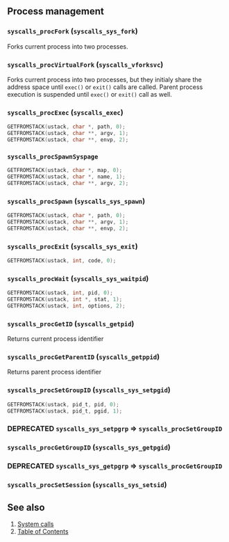 ## Process management

### `syscalls_procFork` (`syscalls_sys_fork`)

Forks current process into two processes.

### `syscalls_procVirtualFork` (`syscalls_vforksvc`)

Forks current process into two processes, but they initialy share the address space until `exec()` or `exit()` calls are
 called. Parent process execution is suspended until `exec()` or `exit()` call as well.

### `syscalls_procExec` (`syscalls_exec`)

````C
GETFROMSTACK(ustack, char *, path, 0);
GETFROMSTACK(ustack, char **, argv, 1);
GETFROMSTACK(ustack, char **, envp, 2);
````

### `syscalls_procSpawnSyspage`

````C
GETFROMSTACK(ustack, char *, map, 0);
GETFROMSTACK(ustack, char *, name, 1);
GETFROMSTACK(ustack, char **, argv, 2);
````

### `syscalls_procSpawn` (`syscalls_sys_spawn`)

````C
GETFROMSTACK(ustack, char *, path, 0);
GETFROMSTACK(ustack, char **, argv, 1);
GETFROMSTACK(ustack, char **, envp, 2);
````

### `syscalls_procExit` (`syscalls_sys_exit`)

````C
GETFROMSTACK(ustack, int, code, 0);
````

### `syscalls_procWait` (`syscalls_sys_waitpid`)

````C
GETFROMSTACK(ustack, int, pid, 0);
GETFROMSTACK(ustack, int *, stat, 1);
GETFROMSTACK(ustack, int, options, 2);
````

### `syscalls_procGetID` (`syscalls_getpid`)

Returns current process identifier

### `syscalls_procGetParentID` (`syscalls_getppid`)

Returns parent process identifier

### `syscalls_procSetGroupID` (`syscalls_sys_setpgid`)

````C
GETFROMSTACK(ustack, pid_t, pid, 0);
GETFROMSTACK(ustack, pid_t, pgid, 1);
````

### DEPRECATED `syscalls_sys_setpgrp` => `syscalls_procSetGroupID`

### `syscalls_procGetGroupID` (`syscalls_sys_getpgid`)

### DEPRECATED `syscalls_sys_getpgrp` => `syscalls_procGetGroupID`

### `syscalls_procSetSession` (`syscalls_sys_setsid`)

## See also

1. [System calls](README.md)
2. [Table of Contents](../../README.md)
